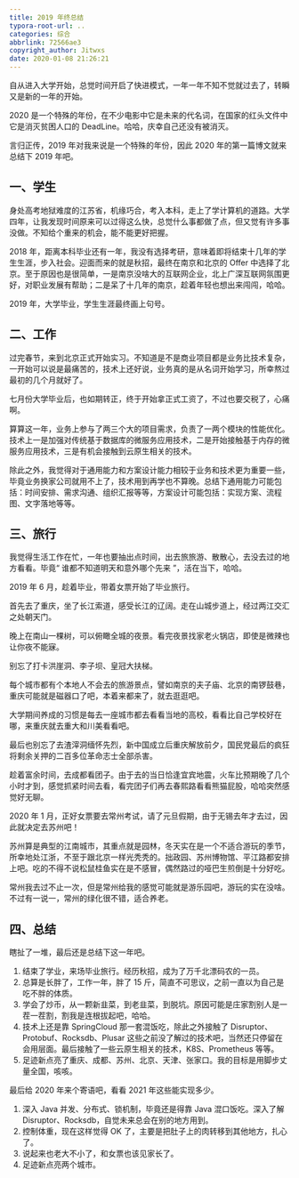 ```yaml
---
title: 2019 年终总结
typora-root-url: ..
categories: 综合
abbrlink: 72566ae3
copyright_author: Jitwxs
date: 2020-01-08 21:26:21
---
```


自从进入大学开始，总觉时间开启了快进模式，一年一年不知不觉就过去了，转瞬又是新的一年的开始。

2020 是一个特殊的年份，在不少电影中它是未来的代名词，在国家的红头文件中它是消灭贫困人口的 DeadLine。哈哈，庆幸自己还没有被消灭。

言归正传，2019 年对我来说是一个特殊的年份，因此 2020 年的第一篇博文就来总结下 2019 年吧。

## 一、学生

身处高考地狱难度的江苏省，机缘巧合，考入本科，走上了学计算机的道路。大学四年，让我发现时间原来可以过得这么快，总觉什么事都做了点，但又觉有许多事没做。不知给个重来的机会，能不能更好把握。

2018 年，距离本科毕业还有一年，我没有选择考研，意味着即将结束十几年的学生生涯，步入社会。迎面而来的就是秋招，最终在南京和北京的 Offer 中选择了北京。至于原因也是很简单，一是南京没啥大的互联网企业，北上广深互联网氛围更好，对职业发展有帮助；二是呆了十几年的南京，趁着年轻也想出来闯闯，哈哈。

2019 年，大学毕业，学生生涯最终画上句号。

## 二、工作

过完春节，来到北京正式开始实习。不知道是不是商业项目都是业务比技术复杂，一开始可以说是最痛苦的，技术上还好说，业务真的是从名词开始学习，所幸熬过最初的几个月就好了。

七月份大学毕业后，也如期转正，终于开始拿正式工资了，不过也要交税了，心痛啊。

算算这一年，业务上参与了两三个大的项目需求，负责了一两个模块的性能优化。技术上一是加强对传统基于数据库的微服务应用技术，二是开始接触基于内存的微服务应用技术，三是有机会接触到云原生相关的技术。

除此之外，我觉得对于通用能力和方案设计能力相较于业务和技术更为重要一些，毕竟业务换家公司就用不上了，技术用到再学也不算晚。总结下通用能力可能包括：时间安排、需求沟通、组织汇报等等，方案设计可能包括：实现方案、流程图、文字落地等等。

## 三、旅行

我觉得生活工作在忙，一年也要抽出点时间，出去旅旅游、散散心，去没去过的地方看看。毕竟“ 谁都不知道明天和意外哪个先来 ”，活在当下，哈哈。

2019 年 6 月，趁着毕业，带着女票开始了毕业旅行。

首先去了重庆，坐了长江索道，感受长江的辽阔。走在山城步道上，经过两江交汇之处朝天门。

晚上在南山一棵树，可以俯瞰全城的夜景。看完夜景找家老火锅店，即使是微辣也让你夜不能寐。

别忘了打卡洪崖洞、李子坝、皇冠大扶梯。

每个城市都有个本地人不会去的旅游景点，譬如南京的夫子庙、北京的南锣鼓巷，重庆可能就是磁器口了吧，本着来都来了，就去逛逛吧。

大学期间养成的习惯是每去一座城市都去看看当地的高校，看看比自己学校好在哪，来重庆就去重大和川美看看吧。

最后也别忘了去渣滓洞缅怀先烈，新中国成立后重庆解放前夕，国民党最后的疯狂将剩余关押的二百多位革命志士全部杀害。

趁着富余时间，去成都看团子。由于去的当日恰逢宜宾地震，火车比预期晚了几个小时才到，感觉抓紧时间去看，看完团子们再去春熙路看看熊猫屁股，哈哈突然感觉好无聊。

2020 年 1 月，正好女票要去常州考试，请了元旦假期，由于无锡去年才去过，因此就决定去苏州吧！

苏州算是典型的江南城市，其重点就是园林，冬天实在是一个不适合游玩的季节，所幸地处江浙，不至于跟北京一样光秃秃的。拙政园、苏州博物馆、平江路都安排上吧。吃的不得不说松鼠桂鱼实在是不感冒，偶然路过的哑巴生煎倒是十分好吃。 

常州我去过不止一次，但是常州给我的感觉可能就是游乐园吧，游玩的实在没啥。不过有一说一，常州的绿化很不错，适合养老。

## 四、总结

瞎扯了一堆，最后还是总结下这一年吧。

1. 结束了学业，来场毕业旅行。经历秋招，成为了万千北漂码农的一员。
2. 总算是长胖了，工作一年，胖了 15 斤，简直不可思议，之前一直以为自己是吃不胖的体质。
3. 学会了炒币，从一颗新韭菜，到老韭菜，到脱坑。原因可能是庄家割别人是一茬一茬割，割我是连根拔起吧，哈哈。
4. 技术上还是靠 SpringCloud 那一套混饭吃，除此之外接触了 Disruptor、Protobuf、Rocksdb、Plusar 这些之前没了解过的技术吧，当然还只停留在会用层面。最后接触了一些云原生相关的技术，K8S、Prometheus 等等。
5. 足迹新点亮了重庆、成都、苏州、北京、天津、张家口。我的目标是用脚步丈量全国，咳咳。

最后给 2020 年来个寄语吧，看看 2021 年这些能实现多少。

1. 深入 Java 并发、分布式、锁机制，毕竟还是得靠 Java 混口饭吃。深入了解 Disruptor、Rocksdb，自觉未来总会在别的地方用到。
2. 控制体重，现在这样觉得 OK 了，主要是把肚子上的肉转移到其他地方，扎心了。
3. 说起来也老大不小了，和女票也该见家长了。
4. 足迹新点亮两个城市。

